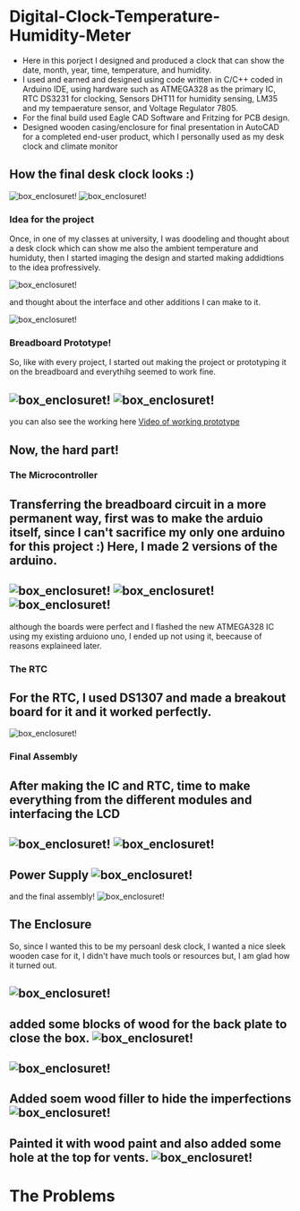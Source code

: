 # Digital-Clock-Temperature-Humidity-Meter

<ul>
  <li>Here in this porject I designed and produced a clock that can show the date, month, year, time, temperature, and humidity.</li>
  <li>I used and earned and designed using code written in C/C++ coded in Arduino IDE, using hardware such as ATMEGA328 as the primary IC, RTC DS3231 for clocking, Sensors DHT11 for humidity sensing, LM35 and my tempaerature sensor, and Voltage Regulator 7805.</li>
  <li>For the final build used Eagle CAD Software and Fritzing for PCB design.</li>
  <li>Designed wooden casing/enclosure for final presentation in AutoCAD for a completed end-user product, which I personally used as my desk clock and climate monitor</li>
</ul>  
  
## How the final desk clock looks :) 

![box_enclosuret!](img/box_enclosure9-min.png "box_enclosure")
![box_enclosuret!](img/box_enclosure10-min.png "box_enclosure")

### Idea for the project


Once, in one of my classes at university, I was doodeling and thought about a desk clock which can show me also the ambient temperature and humiduty, then I started imaging the design and started making addidtions to the idea profressively. 

![box_enclosuret!](img/idea_sketch1-min.png "box_enclosure")

and thought about the interface and other additions I can make to it. 

![box_enclosuret!](flowchart._schematic_block_diagram/LCD_interface_sketch.JPG "box_enclosure")

### Breadboard Prototype! 

So, like with every project, I started out making the project or prototyping it on the breadboard and everythihg seemed to work fine. 

![box_enclosuret!](img/bread_board_build1-min.png "box_enclosure")
![box_enclosuret!](img/bread_board_build2-min.png "box_enclosure")
---

you can also see the working here [Video of working prototype](videos/prototype1.AVI "Video of working prototype")

## Now, the hard part! 
### The Microcontroller
Transferring the breadboard circuit in a more permanent way, first was to make the arduio itself, since I can't sacrifice my only one arduino for this project :) 
Here, I made 2 versions of the arduino. 
---
![box_enclosuret!](img/arduino_boards-min.png "box_enclosure")
![box_enclosuret!](img/prototype1_arduino-min.png "box_enclosure")
![box_enclosuret!](img/prototype1_arduino_soldering-min.png "box_enclosure")
---
although the boards were perfect and I flashed the new ATMEGA328 IC using my existing arduiono uno, I ended up not using it, beecause of reasons explaineed later.
### The RTC 
For the RTC, I used DS1307 and made a breakout board for it and it worked perfectly. 
---
![box_enclosuret!](img/prototype1_RTC-min.png "box_enclosure")

### Final Assembly 
After making the IC and RTC, time to make everything from the different modules and interfacing the LCD  
---
![box_enclosuret!](img/prototype1_module_board-min.png "box_enclosure")
![box_enclosuret!](img/prototype1_module_board_soldering-min.png "box_enclosure")
---
Power Supply 
![box_enclosuret!](img/prototype1_power_supply-min.png "box_enclosure")
---
and the final assembly!
![box_enclosuret!](img/prototype_1-min.png "box_enclosure")

## The Enclosure

So, since I wanted this to be my persoanl desk clock, I wanted a nice sleek wooden case for it, I didn't have much tools or resources but, I am glad how it turned out.

![box_enclosuret!](img/box_enclosure2-min.png "box_enclosure")
---
added some blocks of wood for the back plate to close the box. 
![box_enclosuret!](img/screw_holes-min.png "box_enclosure")
---

![box_enclosuret!](img/box_enclosure3-min.png "box_enclosure")
---

Added soem wood filler to hide the imperfections
![box_enclosuret!](img/box_enclosure6-min.png "box_enclosure")
---
Painted it with wood paint and also added some hole at the top for vents. 
![box_enclosuret!](img/box_enclosure8-min.png "box_enclosure")
---
# The Problems





